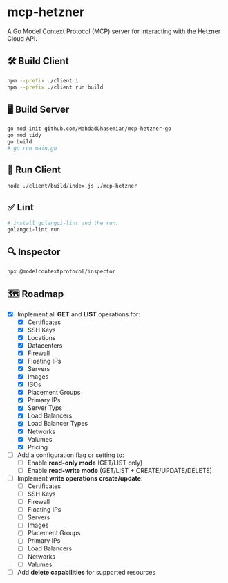 # mcp-hetzner
A Go Model Context Protocol (MCP) server for interacting with the Hetzner Cloud API.

## 🛠 Build Client
```bash
npm --prefix ./client i
npm --prefix ./client run build
```

## 🖥 Build Server

```bash
go mod init github.com/MahdadGhasemian/mcp-hetzner-go
go mod tidy
go build
# go run main.go
```

## 🚀 Run Client

```bash
node ./client/build/index.js ./mcp-hetzner
```

## ✅ Lint
```bash
# install golangci-lint and the run:
golangci-lint run
```

## 🔍 Inspector
```bash
npx @modelcontextprotocol/inspector
```

## 🗺 Roadmap
- [x] Implement all **GET** and **LIST** operations for:
  - [x] Certificates
  - [x] SSH Keys
  - [x] Locations
  - [x] Datacenters
  - [x] Firewall
  - [x] Floating IPs
  - [x] Servers
  - [x] Images
  - [x] ISOs
  - [x] Placement Groups
  - [x] Primary IPs
  - [x] Server Typs
  - [x] Load Balancers
  - [x] Load Balancer Types
  - [x] Networks
  - [x] Valumes
  - [x] Pricing

- [ ] Add a configuration flag or setting to:
  - [ ] Enable **read-only mode** (GET/LIST only)
  - [ ] Enable **read-write mode** (GET/LIST + CREATE/UPDATE/DELETE)

- [ ] Implement **write operations** **create/update**:
  - [ ] Certificates
  - [ ] SSH Keys
  - [ ] Firewall
  - [ ] Floating IPs
  - [ ] Servers
  - [ ] Images
  - [ ] Placement Groups
  - [ ] Primary IPs
  - [ ] Load Balancers
  - [ ] Networks
  - [ ] Valumes

- [ ] Add **delete capabilities** for supported resources